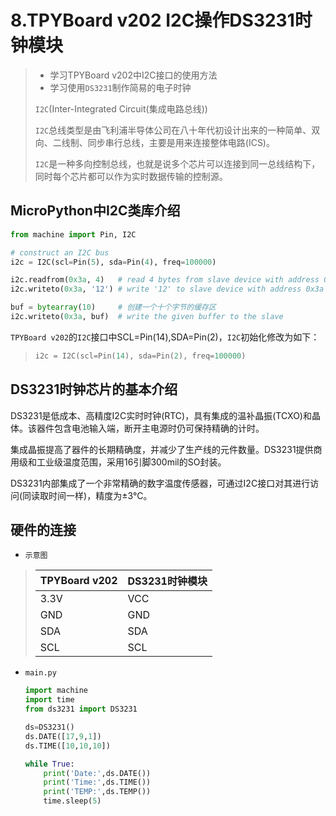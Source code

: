 # 8.TPYBoard v202 I2C操作DS3231时钟模块

> - 学习TPYBoard v202中I2C接口的使用方法
> - 学习使用`DS3231`制作简易的电子时钟
>
> `I2C`(Inter-Integrated Circuit(集成电路总线))
>
> `I2C`总线类型是由飞利浦半导体公司在八十年代初设计出来的一种简单、双向、二线制、同步串行总线，主要是用来连接整体电路(ICS)。
>
> `I2C`是一种多向控制总线，也就是说多个芯片可以连接到同一总线结构下，同时每个芯片都可以作为实时数据传输的控制源。

## MicroPython中I2C类库介绍

```python
from machine import Pin, I2C

# construct an I2C bus
i2c = I2C(scl=Pin(5), sda=Pin(4), freq=100000)

i2c.readfrom(0x3a, 4)   # read 4 bytes from slave device with address 0x3a
i2c.writeto(0x3a, '12') # write '12' to slave device with address 0x3a

buf = bytearray(10)     # 创建一个十个字节的缓存区
i2c.writeto(0x3a, buf)  # write the given buffer to the slave
```

`TPYBoard v202`的`I2C`接口中SCL=Pin(14),SDA=Pin(2)，`I2C`初始化修改为如下：

> ```python
> i2c = I2C(scl=Pin(14), sda=Pin(2), freq=100000)
> ```

## DS3231时钟芯片的基本介绍

DS3231是低成本、高精度I2C实时时钟(RTC)，具有集成的温补晶振(TCXO)和晶体。该器件包含电池输入端，断开主电源时仍可保持精确的计时。

集成晶振提高了器件的长期精确度，并减少了生产线的元件数量。DS3231提供商用级和工业级温度范围，采用16引脚300mil的SO封装。

DS3231内部集成了一个非常精确的数字温度传感器，可通过I2C接口对其进行访问(同读取时间一样)，精度为±3°C。

## 硬件的连接

- `示意图`

> | TPYBoard v202 | DS3231时钟模块 |
> | ------------- | -------------- |
> | 3.3V          | VCC            |
> | GND           | GND            |
> | SDA           | SDA            |
> | SCL           | SCL            |

- `main.py`

  ```python
  import machine
  import time
  from ds3231 import DS3231
  
  ds=DS3231()
  ds.DATE([17,9,1])
  ds.TIME([10,10,10])
  
  while True:
      print('Date:',ds.DATE())
      print('Time:',ds.TIME())
      print('TEMP:',ds.TEMP())
      time.sleep(5)
  ```

# 